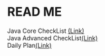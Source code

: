 # READ ME
Java Core CheckList [(Link)](/Java-Core/Java-Core-CheckList.md)</br>
Java Advanced CheckList[(Link)](Java-Advanced-CheckList.md)</br>
Daily Plan[(Link)](DailyPlan.md)
